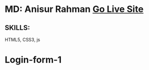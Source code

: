 # MD: Anisur Rahman [Go Live Site](https://login-section-1.netlify.app/?)
## SKILLS:
HTML5, CSS3, js 
# Login-form-1
